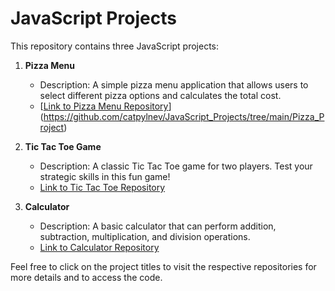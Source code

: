 # JavaScript Projects

This repository contains three JavaScript projects:

1. **Pizza Menu**
   - Description: A simple pizza menu application that allows users to select different pizza options and calculates the total cost.
   - [[Link to Pizza Menu Repository](https://github.com/yourusername/pizza-menu)](https://github.com/catpylnev/JavaScript_Projects/tree/main/Pizza_Project)

2. **Tic Tac Toe Game**
   - Description: A classic Tic Tac Toe game for two players. Test your strategic skills in this fun game!
   - [Link to Tic Tac Toe Repository]([https://github.com/yourusername/tic-tac-toe](https://github.com/catpylnev/JavaScript_Projects/tree/main/TicTacToe))

3. **Calculator**
   - Description: A basic calculator that can perform addition, subtraction, multiplication, and division operations.
   - [Link to Calculator Repository]([https://github.com/yourusername/calculator](https://github.com/catpylnev/JavaScript_Projects/tree/main/Calculator))

Feel free to click on the project titles to visit the respective repositories for more details and to access the code.

